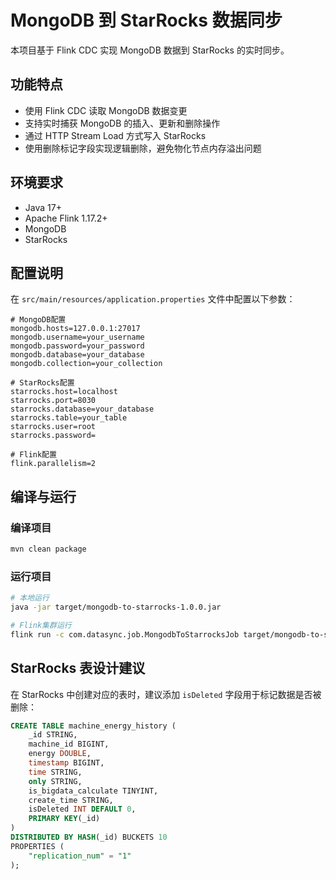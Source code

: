 # MongoDB 到 StarRocks 数据同步

本项目基于 Flink CDC 实现 MongoDB 数据到 StarRocks 的实时同步。

## 功能特点

- 使用 Flink CDC 读取 MongoDB 数据变更
- 支持实时捕获 MongoDB 的插入、更新和删除操作
- 通过 HTTP Stream Load 方式写入 StarRocks
- 使用删除标记字段实现逻辑删除，避免物化节点内存溢出问题

## 环境要求

- Java 17+
- Apache Flink 1.17.2+
- MongoDB
- StarRocks

## 配置说明

在 `src/main/resources/application.properties` 文件中配置以下参数：

```properties
# MongoDB配置
mongodb.hosts=127.0.0.1:27017
mongodb.username=your_username
mongodb.password=your_password
mongodb.database=your_database
mongodb.collection=your_collection

# StarRocks配置
starrocks.host=localhost
starrocks.port=8030
starrocks.database=your_database
starrocks.table=your_table
starrocks.user=root
starrocks.password=

# Flink配置
flink.parallelism=2
```

## 编译与运行

### 编译项目

```bash
mvn clean package
```

### 运行项目

```bash
# 本地运行
java -jar target/mongodb-to-starrocks-1.0.0.jar

# Flink集群运行
flink run -c com.datasync.job.MongodbToStarrocksJob target/mongodb-to-starrocks-1.0.0.jar
```

## StarRocks 表设计建议

在 StarRocks 中创建对应的表时，建议添加 `isDeleted` 字段用于标记数据是否被删除：

```sql
CREATE TABLE machine_energy_history (
    _id STRING,
    machine_id BIGINT,
    energy DOUBLE,
    timestamp BIGINT,
    time STRING,
    only STRING,
    is_bigdata_calculate TINYINT,
    create_time STRING,
    isDeleted INT DEFAULT 0,
    PRIMARY KEY(_id)
)
DISTRIBUTED BY HASH(_id) BUCKETS 10
PROPERTIES (
    "replication_num" = "1"
);
``` 